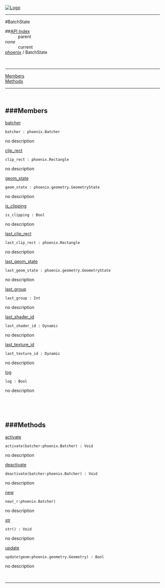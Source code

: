 
[![Logo](../../images/logo.png)](../../index.html)

---

#BatchState


##[API Index](../../api/index.html#phoenix)   
&emsp;&emsp;&emsp;parent    
_none_   
&emsp;&emsp;&emsp;current    
[phoenix](./) / BatchState

<br/>

---


[Members](#Members)   
[Methods](#Methods)   


---

&nbsp;   

<a class="lift" name="Members" ></a>
###Members   
---
<a class="lift" name="batcher" href="#batcher">batcher</a>



`batcher : phoenix.Batcher`

<span class="small_desc_flat"> no description </span>   

<a class="lift" name="clip_rect" href="#clip_rect">clip_rect</a>



`clip_rect : phoenix.Rectangle`

<span class="small_desc_flat"> no description </span>   

<a class="lift" name="geom_state" href="#geom_state">geom_state</a>



`geom_state : phoenix.geometry.GeometryState`

<span class="small_desc_flat"> no description </span>   

<a class="lift" name="is_clipping" href="#is_clipping">is_clipping</a>



`is_clipping : Bool`

<span class="small_desc_flat"> no description </span>   

<a class="lift" name="last_clip_rect" href="#last_clip_rect">last_clip_rect</a>



`last_clip_rect : phoenix.Rectangle`

<span class="small_desc_flat"> no description </span>   

<a class="lift" name="last_geom_state" href="#last_geom_state">last_geom_state</a>



`last_geom_state : phoenix.geometry.GeometryState`

<span class="small_desc_flat"> no description </span>   

<a class="lift" name="last_group" href="#last_group">last_group</a>



`last_group : Int`

<span class="small_desc_flat"> no description </span>   

<a class="lift" name="last_shader_id" href="#last_shader_id">last_shader_id</a>



`last_shader_id : Dynamic`

<span class="small_desc_flat"> no description </span>   

<a class="lift" name="last_texture_id" href="#last_texture_id">last_texture_id</a>



`last_texture_id : Dynamic`

<span class="small_desc_flat"> no description </span>   

<a class="lift" name="log" href="#log">log</a>



`log : Bool`

<span class="small_desc_flat"> no description </span>   

&nbsp;   

&nbsp;   

<a class="lift" name="Methods" ></a>
###Methods   
---
<a class="lift" name="activate" href="#activate">activate</a>



`activate(batcher:phoenix.Batcher) : Void`

<span class="small_desc_flat"> no description </span>   

<a class="lift" name="deactivate" href="#deactivate">deactivate</a>



`deactivate(batcher:phoenix.Batcher) : Void`

<span class="small_desc_flat"> no description </span>   

<a class="lift" name="new" href="#new">new</a>



`new(_r:phoenix.Batcher) `

<span class="small_desc_flat"> no description </span>   

<a class="lift" name="str" href="#str">str</a>



`str() : Void`

<span class="small_desc_flat"> no description </span>   

<a class="lift" name="update" href="#update">update</a>



`update(geom:phoenix.geometry.Geometry) : Bool`

<span class="small_desc_flat"> no description </span>   



&nbsp;
&nbsp;
&nbsp;

---  


&nbsp;   
&nbsp;   